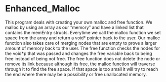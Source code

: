 # Enhanced_Malloc

This program deals with creating your own malloc and free function. We malloc by using an array as
our “memory” and have a linked list that contains the memEntry structs. Everytime we call the malloc
function we set space from the array and return a void* pointer back to the user. Our malloc function
also takes care of merging nodes that are empty to prove a larger amount of memory back to the user.
	The free function checks the nodes for the void*p that was passed and changes the free variable
back to being free instead of being not free. The free function does not delete the node or remove its
link because although its free, the malloc function will traverse through it to find the free space. If that
space is too small it will try to reach the end where there may be a possibility or free unallocated
memory.
